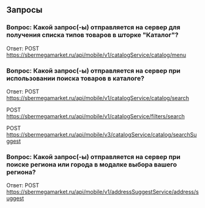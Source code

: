 ## Запросы 

### Вопрос: Какой запрос(-ы) отправляется на сервер для получения списка типов товаров в шторке "Каталог"?

Ответ:
POST	https://sbermegamarket.ru/api/mobile/v1/catalogService/catalog/menu

### Вопрос: Какой запрос(-ы) отправляется на сервер при использовании поиска товаров в каталоге?

Ответ: 
POST https://sbermegamarket.ru/api/mobile/v1/catalogService/catalog/search

POST https://sbermegamarket.ru/api/mobile/v1/catalogService/filters/search

POST https://sbermegamarket.ru/api/mobile/v3/catalogService/catalog/searchSuggest

### Вопрос: Какой запрос(-ы) отправляется на сервер при поиске региона или города в модалке выбора вашего региона?

Ответ:
POST https://sbermegamarket.ru/api/mobile/v1/addressSuggestService/address/suggest
